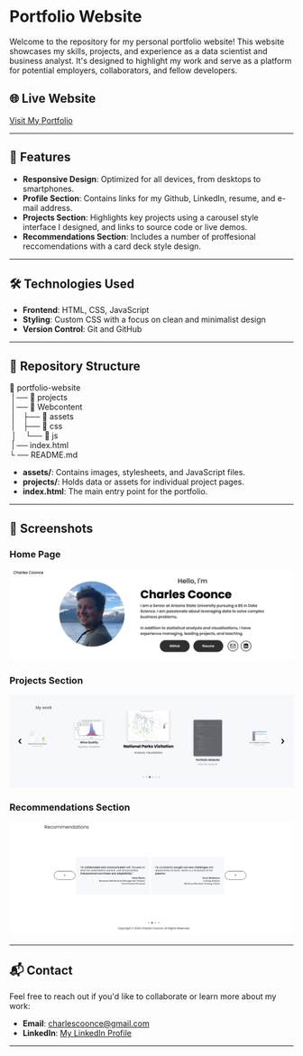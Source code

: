 # Portfolio Website

Welcome to the repository for my personal portfolio website! This website showcases my skills, projects, and experience as a data scientist and business analyst. It's designed to highlight my work and serve as a platform for potential employers, collaborators, and fellow developers.

## 🌐 Live Website

[Visit My Portfolio](https://charleslikesdata.com/)

---

## 🚀 Features

- **Responsive Design**: Optimized for all devices, from desktops to smartphones.
- **Profile Section**: Contains links for my Github, LinkedIn, resume, and e-mail address.
- **Projects Section**: Highlights key projects using a carousel style interface I designed, and links to source code or live demos.
- **Recommendations Section**: Includes a number of proffesional reccomendations with a card deck style design.

---

## 🛠️ Technologies Used

- **Frontend**: HTML, CSS, JavaScript
- **Styling**: Custom CSS with a focus on clean and minimalist design
- **Version Control**: Git and GitHub

---

## 📂 Repository Structure

📁 portfolio-website  
&nbsp;| ── 📁 projects  
&nbsp;| ── 📁 Webcontent  
&nbsp;|  &nbsp;&nbsp;  ├── 📁 assets  
&nbsp;|  &nbsp;&nbsp;  ├── 📁 css  
&nbsp;│  &nbsp;&nbsp;  └── 📁 js  
&nbsp;| ── index.html  
└ ── README.md  

- **assets/**: Contains images, stylesheets, and JavaScript files.
- **projects/**: Holds data or assets for individual project pages.
- **index.html**: The main entry point for the portfolio.

---

## 📸 Screenshots

### Home Page

![Home Page](./WebContent/assets/portfolio_profile_homepage.png)

### Projects Section
![Projects Section](./WebContent/assets/portfolio_projects_homepage.png)

### Recommendations Section
![recommendations Section](./WebContent/assets/portfolio_recommendations_homepage.png)

---

## 📬 Contact

Feel free to reach out if you'd like to collaborate or learn more about my work:

- **Email**: [charlescoonce@gmail.com](mailto:charlescoonce@gmail.com)
- **LinkedIn**: [My LinkedIn Profile](https://www.linkedin.com/in/your-profile)

---
